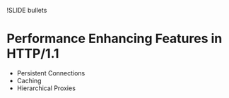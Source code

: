 !SLIDE bullets

# Performance Enhancing Features in HTTP/1.1

 * Persistent Connections
 * Caching
 * Hierarchical Proxies


